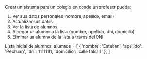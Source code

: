 Crear un sistema para un colegio en donde un profesor pueda:

1. Ver sus datos personales (nombre, apellido, email)
2. Actualizar sus datos
3. Ver la lista de alumnos
4. Agregar un alumno a la lista (nombre, apellido, dni, domicilio) 
5. Eliminar un alumno de la lista a través del DNI

Lista inicial de alumnos:
alumnos = [
    {
        'nombre': 'Esteban',
        'apellido': 'Pechuan',
        'dni': 11111111,
        'domicilio': 'calle falsa 1'
    },
]